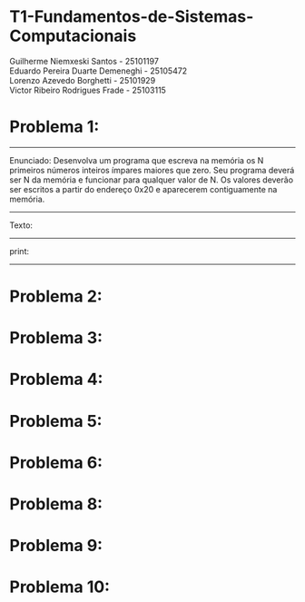 # T1-Fundamentos-de-Sistemas-Computacionais
Guilherme Niemxeski Santos - 25101197 <br>
Eduardo Pereira Duarte Demeneghi - 25105472 <br>
Lorenzo Azevedo Borghetti - 25101929 <br>
Victor Ribeiro Rodrigues Frade - 25103115 


# Problema 1:
---

Enunciado: Desenvolva um programa que escreva na memória os N primeiros números inteiros ímpares maiores que zero. Seu programa deverá ser N da memória e funcionar para qualquer valor de N. Os valores deverão ser escritos a partir do endereço 0x20 e aparecerem contiguamente na memória.

---

Texto: 

---

print:

---

# Problema 2:

# Problema 3:

# Problema 4:

# Problema 5:

# Problema 6:

# Problema 8:

# Problema 9:

# Problema 10:
